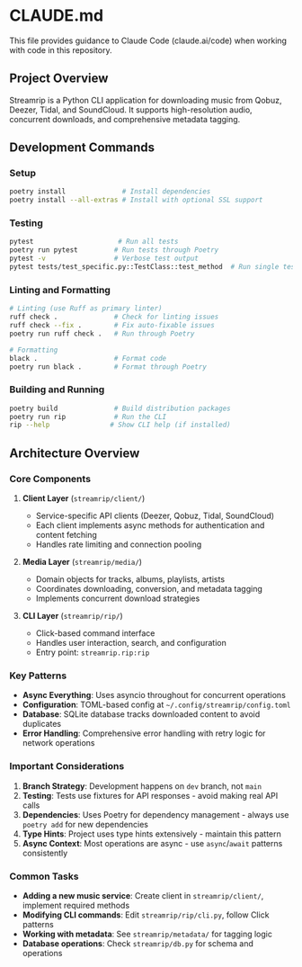 # CLAUDE.md

This file provides guidance to Claude Code (claude.ai/code) when working with code in this repository.

## Project Overview

Streamrip is a Python CLI application for downloading music from Qobuz, Deezer, Tidal, and SoundCloud. It supports high-resolution audio, concurrent downloads, and comprehensive metadata tagging.

## Development Commands

### Setup

```bash
poetry install              # Install dependencies
poetry install --all-extras # Install with optional SSL support
```

### Testing

```bash
pytest                     # Run all tests
poetry run pytest         # Run tests through Poetry
pytest -v                 # Verbose test output
pytest tests/test_specific.py::TestClass::test_method  # Run single test
```

### Linting and Formatting

```bash
# Linting (use Ruff as primary linter)
ruff check .              # Check for linting issues
ruff check --fix .        # Fix auto-fixable issues
poetry run ruff check .   # Run through Poetry

# Formatting
black .                   # Format code
poetry run black .        # Format through Poetry
```

### Building and Running

```bash
poetry build              # Build distribution packages
poetry run rip            # Run the CLI
rip --help               # Show CLI help (if installed)
```

## Architecture Overview

### Core Components

1. **Client Layer** (`streamrip/client/`)
   - Service-specific API clients (Deezer, Qobuz, Tidal, SoundCloud)
   - Each client implements async methods for authentication and content fetching
   - Handles rate limiting and connection pooling

2. **Media Layer** (`streamrip/media/`)
   - Domain objects for tracks, albums, playlists, artists
   - Coordinates downloading, conversion, and metadata tagging
   - Implements concurrent download strategies

3. **CLI Layer** (`streamrip/rip/`)
   - Click-based command interface
   - Handles user interaction, search, and configuration
   - Entry point: `streamrip.rip:rip`

### Key Patterns

- **Async Everything**: Uses asyncio throughout for concurrent operations
- **Configuration**: TOML-based config at `~/.config/streamrip/config.toml`
- **Database**: SQLite database tracks downloaded content to avoid duplicates
- **Error Handling**: Comprehensive error handling with retry logic for network operations

### Important Considerations

1. **Branch Strategy**: Development happens on `dev` branch, not `main`
2. **Testing**: Tests use fixtures for API responses - avoid making real API calls
3. **Dependencies**: Uses Poetry for dependency management - always use `poetry add` for new dependencies
4. **Type Hints**: Project uses type hints extensively - maintain this pattern
5. **Async Context**: Most operations are async - use `async`/`await` patterns consistently

### Common Tasks

- **Adding a new music service**: Create client in `streamrip/client/`, implement required methods
- **Modifying CLI commands**: Edit `streamrip/rip/cli.py`, follow Click patterns
- **Working with metadata**: See `streamrip/metadata/` for tagging logic
- **Database operations**: Check `streamrip/db.py` for schema and operations